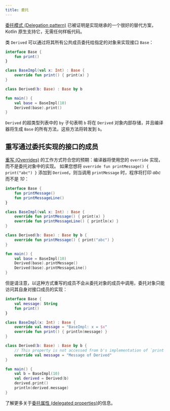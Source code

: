 ```yaml
---
title: 委托
---
```

[委托模式 (Delegation pattern)](https://en.wikipedia.org/wiki/Delegation_pattern) 已被证明是实现继承的一个很好的替代方案，Kotlin 原生支持它，无需任何样板代码。

类 `Derived` 可以通过将其所有公共成员委托给指定的对象来实现接口 `Base`：

```kotlin
interface Base {
    fun print()
}

class BaseImpl(val x: Int) : Base {
    override fun print() { print(x) }
}

class Derived(b: Base) : Base by b

fun main() {
    val base = BaseImpl(10)
    Derived(base).print()
}
```

`Derived` 的超类型列表中的 `by` 子句表明 `b` 将在 `Derived` 对象内部存储，并且编译器将生成 `Base` 的所有方法，这些方法将转发到 `b`。

## 重写通过委托实现的接口的成员

[重写 (Overrides)](inheritance#overriding-methods) 的工作方式符合您的预期：编译器将使用您的 `override` 实现，而不是委托对象中的实现。 如果您想将 `override fun printMessage() { print("abc") }` 添加到 `Derived`，则当调用 `printMessage` 时，程序将打印 *abc* 而不是 *10*：

```kotlin
interface Base {
    fun printMessage()
    fun printMessageLine()
}

class BaseImpl(val x: Int) : Base {
    override fun printMessage() { print(x) }
    override fun printMessageLine() { println(x) }
}

class Derived(b: Base) : Base by b {
    override fun printMessage() { print("abc") }
}

fun main() {
    val base = BaseImpl(10)
    Derived(base).printMessage()
    Derived(base).printMessageLine()
}
```

但是请注意，以这种方式重写的成员不会从委托对象的成员中调用，委托对象只能访问其自身对接口成员的实现：

```kotlin
interface Base {
    val message: String
    fun print()
}

class BaseImpl(x: Int) : Base {
    override val message = "BaseImpl: x = $x"
    override fun print() { println(message) }
}

class Derived(b: Base) : Base by b {
    // This property is not accessed from b's implementation of `print`
    override val message = "Message of Derived"
}

fun main() {
    val b = BaseImpl(10)
    val derived = Derived(b)
    derived.print()
    println(derived.message)
}
```

了解更多关于[委托属性 (delegated properties)](delegated-properties)的信息。